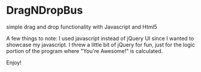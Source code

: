 # DragNDropBus
simple drag and drop functionality with Javascript and Html5

A few things to note:
I used javascript instead of jQuery UI since I wanted to showcase my javascript. I threw a little bit of jQuery for fun, just for the logic portion of the program where "You're Awesome!" is calculated. 


Enjoy!

